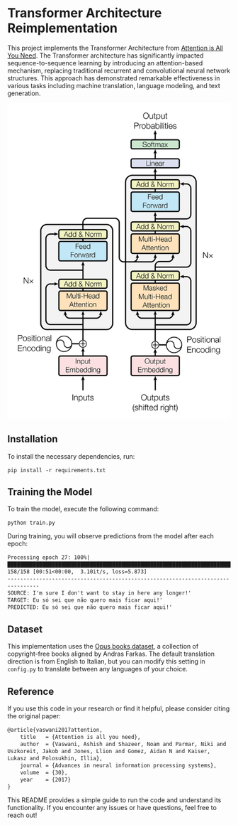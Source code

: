 # Transformer Architecture Reimplementation

This project implements the Transformer Architecture from [Attention is All You Need](https://arxiv.org/abs/1706.03762). The Transformer architecture has significantly impacted sequence-to-sequence learning by introducing an attention-based mechanism, replacing traditional recurrent and convolutional neural network structures. This approach has demonstrated remarkable effectiveness in various tasks including machine translation, language modeling, and text generation.

![Transformer Architecture](img/attention_arch.jpeg)

## Installation

To install the necessary dependencies, run:

```
pip install -r requirements.txt
```

## Training the Model

To train the model, execute the following command:

```
python train.py
```

During training, you will observe predictions from the model after each epoch:

```
Processing epoch 27: 100%|█████████████████████████████████████████████████████████████████████████████████████████████████████████████████████████████████████| 158/158 [00:51<00:00,  3.10it/s, loss=5.873]
--------------------------------------------------------------------------------
SOURCE: I'm sure I don't want to stay in here any longer!'
TARGET: Eu só sei que não quero mais ficar aqui!'
PREDICTED: Eu só sei que não quero mais ficar aqui!'
```

## Dataset

This implementation uses the [Opus books dataset](https://huggingface.co/datasets/Helsinki-NLP/opus_books), a collection of copyright-free books aligned by Andras Farkas. The default translation direction is from English to Italian, but you can modify this setting in `config.py` to translate between any languages of your choice.

## Reference

If you use this code in your research or find it helpful, please consider citing the original paper:

```
@article{vaswani2017attention,
    title   = {Attention is all you need},
    author  = {Vaswani, Ashish and Shazeer, Noam and Parmar, Niki and Uszkoreit, Jakob and Jones, Llion and Gomez, Aidan N and Kaiser,  Lukasz and Polosukhin, Illia},
    journal = {Advances in neural information processing systems},
    volume  = {30},
    year    = {2017}
}
```

This README provides a simple guide to run the code and understand its functionality. If you encounter any issues or have questions, feel free to reach out!